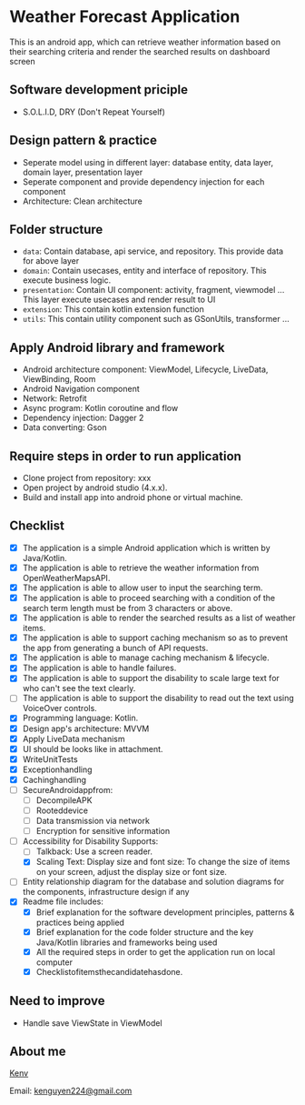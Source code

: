 # Weather Forecast Application

This is  an android app, which can retrieve weather information based on their searching criteria and render the searched results on dashboard screen


## Software development priciple
- S.O.L.I.D, DRY (Don't Repeat Yourself)

## Design pattern & practice

- Seperate model using in different layer: database entity, data layer, domain layer, presentation layer
- Seperate component and provide dependency injection for each component
- Architecture: Clean architecture

## Folder structure

- `data`: Contain database, api service, and repository. This provide data for above layer
- `domain`: Contain usecases, entity and interface of repository. This execute business logic.
- `presentation`: Contain UI component: activity, fragment, viewmodel ... This layer execute usecases and render result to UI 
- `extension`: This contain kotlin extension function
- `utils`: This contain utility component such as GSonUtils, transformer ...

## Apply Android library and framework

- Android architecture component: ViewModel, Lifecycle, LiveData, ViewBinding, Room
- Android Navigation component
- Network: Retrofit
- Async program: Kotlin coroutine and flow
- Dependency injection: Dagger 2
- Data converting: Gson

## Require steps in order to  run application

- Clone project from repository: xxx
- Open project by android studio (4.x.x).
- Build and install app into android phone or virtual machine.

## Checklist
- [x] The application is a simple Android application which is written by Java/Kotlin.
- [x] The application is able to retrieve the weather information from OpenWeatherMapsAPI.
- [x] The application is able to allow user to input the searching term.
- [x] The application is able to proceed searching with a condition of the search term length must be from 3 characters or above.
- [x] The application is able to render the searched results as a list of weather items.
- [x] The application is able to support caching mechanism so as to prevent the app from generating a bunch of API requests.
- [x] The application is able to manage caching mechanism & lifecycle.
- [x] The application is able to handle failures.
- [x] The application is able to support the disability to scale large text for who can't see the text clearly.
- [ ] The application is able to support the disability to read out the text using VoiceOver controls.  
- [x] Programming language: Kotlin.
- [x] Design app's architecture: MVVM
- [x] Apply LiveData mechanism
- [x] UI should be looks like in attachment.
- [x] WriteUnitTests
- [x] Exceptionhandling
- [x] Cachinghandling
- [ ] SecureAndroidappfrom:
	+ [ ] DecompileAPK
	+ [ ] Rooteddevice
	+ [ ] Data transmission via network
	+ [ ] Encryption for sensitive information
- [ ] Accessibility for Disability Supports:
	+ [ ] Talkback: Use a screen reader.
	+ [x] Scaling Text: Display size and font size: To change the size of items on your screen, adjust the display size or font size.
- [ ] Entity relationship diagram for the database and solution diagrams for the components, infrastructure design if any 
- [x] Readme file includes:
	+ [x] Brief explanation for the software development principles, patterns & practices being applied
	+ [x] Brief explanation for the code folder structure and the key Java/Kotlin libraries and frameworks being used
	+ [x] All the required steps in order to get the application run on local computer
	+ [x] Checklistofitemsthecandidatehasdone.

## Need to improve

- Handle save  ViewState in ViewModel

## About me
[Kenv](https://www.linkedin.com/in/nguyenvanke96/)

Email: kenguyen224@gmail.com
